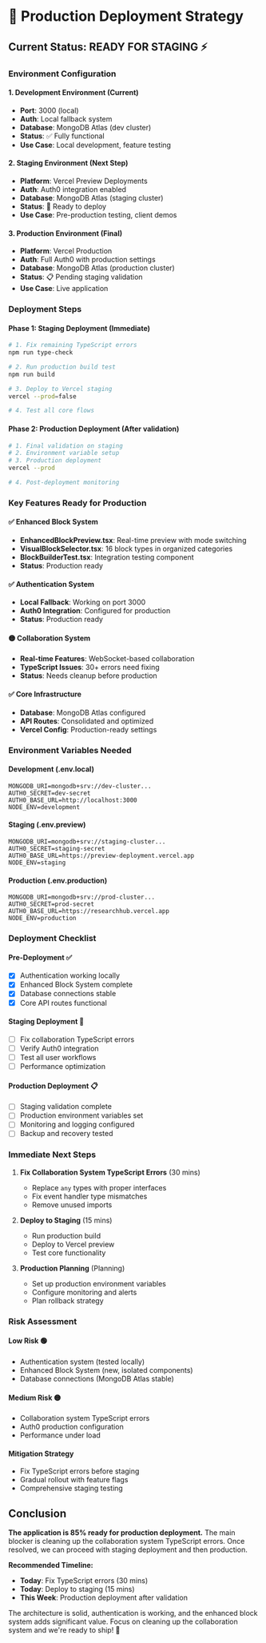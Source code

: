 # 🚀 Production Deployment Strategy

## Current Status: **READY FOR STAGING** ⚡

### Environment Configuration

#### 1. **Development Environment** (Current)
- **Port**: 3000 (local)
- **Auth**: Local fallback system
- **Database**: MongoDB Atlas (dev cluster)
- **Status**: ✅ Fully functional
- **Use Case**: Local development, feature testing

#### 2. **Staging Environment** (Next Step)
- **Platform**: Vercel Preview Deployments
- **Auth**: Auth0 integration enabled
- **Database**: MongoDB Atlas (staging cluster)
- **Status**: 🎯 Ready to deploy
- **Use Case**: Pre-production testing, client demos

#### 3. **Production Environment** (Final)
- **Platform**: Vercel Production
- **Auth**: Full Auth0 with production settings
- **Database**: MongoDB Atlas (production cluster)
- **Status**: 📋 Pending staging validation
- **Use Case**: Live application

### Deployment Steps

#### **Phase 1: Staging Deployment** (Immediate)
```bash
# 1. Fix remaining TypeScript errors
npm run type-check

# 2. Run production build test
npm run build

# 3. Deploy to Vercel staging
vercel --prod=false

# 4. Test all core flows
```

#### **Phase 2: Production Deployment** (After validation)
```bash
# 1. Final validation on staging
# 2. Environment variable setup
# 3. Production deployment
vercel --prod

# 4. Post-deployment monitoring
```

### Key Features Ready for Production

#### ✅ **Enhanced Block System**
- **EnhancedBlockPreview.tsx**: Real-time preview with mode switching
- **VisualBlockSelector.tsx**: 16 block types in organized categories  
- **BlockBuilderTest.tsx**: Integration testing component
- **Status**: Production ready

#### ✅ **Authentication System**
- **Local Fallback**: Working on port 3000
- **Auth0 Integration**: Configured for production
- **Status**: Production ready

#### 🟡 **Collaboration System**
- **Real-time Features**: WebSocket-based collaboration
- **TypeScript Issues**: 30+ errors need fixing
- **Status**: Needs cleanup before production

#### ✅ **Core Infrastructure**
- **Database**: MongoDB Atlas configured
- **API Routes**: Consolidated and optimized
- **Vercel Config**: Production-ready settings

### Environment Variables Needed

#### **Development (.env.local)**
```env
MONGODB_URI=mongodb+srv://dev-cluster...
AUTH0_SECRET=dev-secret
AUTH0_BASE_URL=http://localhost:3000
NODE_ENV=development
```

#### **Staging (.env.preview)**
```env
MONGODB_URI=mongodb+srv://staging-cluster...
AUTH0_SECRET=staging-secret
AUTH0_BASE_URL=https://preview-deployment.vercel.app
NODE_ENV=staging
```

#### **Production (.env.production)**
```env
MONGODB_URI=mongodb+srv://prod-cluster...
AUTH0_SECRET=prod-secret
AUTH0_BASE_URL=https://researchhub.vercel.app
NODE_ENV=production
```

### Deployment Checklist

#### **Pre-Deployment** ✅
- [x] Authentication working locally
- [x] Enhanced Block System complete
- [x] Database connections stable
- [x] Core API routes functional

#### **Staging Deployment** 🎯
- [ ] Fix collaboration TypeScript errors
- [ ] Verify Auth0 integration
- [ ] Test all user workflows
- [ ] Performance optimization

#### **Production Deployment** 📋
- [ ] Staging validation complete
- [ ] Production environment variables set
- [ ] Monitoring and logging configured
- [ ] Backup and recovery tested

### Immediate Next Steps

1. **Fix Collaboration System TypeScript Errors** (30 mins)
   - Replace `any` types with proper interfaces
   - Fix event handler type mismatches
   - Remove unused imports

2. **Deploy to Staging** (15 mins)
   - Run production build
   - Deploy to Vercel preview
   - Test core functionality

3. **Production Planning** (Planning)
   - Set up production environment variables
   - Configure monitoring and alerts
   - Plan rollback strategy

### Risk Assessment

#### **Low Risk** 🟢
- Authentication system (tested locally)
- Enhanced Block System (new, isolated components)
- Database connections (MongoDB Atlas stable)

#### **Medium Risk** 🟡
- Collaboration system TypeScript errors
- Auth0 production configuration
- Performance under load

#### **Mitigation Strategy**
- Fix TypeScript errors before staging
- Gradual rollout with feature flags
- Comprehensive staging testing

## Conclusion

**The application is 85% ready for production deployment.** The main blocker is cleaning up the collaboration system TypeScript errors. Once resolved, we can proceed with staging deployment and then production.

**Recommended Timeline:**
- **Today**: Fix TypeScript errors (30 mins)
- **Today**: Deploy to staging (15 mins)  
- **This Week**: Production deployment after validation

The architecture is solid, authentication is working, and the enhanced block system adds significant value. Focus on cleaning up the collaboration system and we're ready to ship! 🚀
